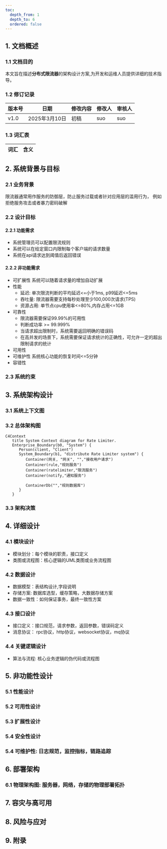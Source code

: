 ```yaml
---
toc:
  depth_from: 1
  depth_to: 6
  ordered: false
---
```

## 1. 文档概述
### 1.1 文档目的
本文旨在描述**分布式限流器**的架构设计方案,为开发和运维人员提供详细的技术指导。
### 1.2 修订记录
| 版本号 | 日期    | 修改内容                                               | 修改人 | 审核人 |
| ------ | ------- | ------------------------------------------------------- | ------ | ------ |
| v1.0   | 2025年3月10日 | 初稿                                                   | suo | suo |
### 1.3 词汇表
| 词汇   | 含义   |
| ------ | ------ |
## 2. 系统背景与目标
### 2.1 业务背景
限流器通常用作服务的防御层，防止服务过载或者针对应用层的滥用行为， 例如拒绝服务攻击或者暴力密码破解
### 2.2 设计目标
#### 2.2.1 功能需求
- 系统管理员可以配置限流规则
- 系统可以在给定窗口内限制每个客户端的请求数量
- 系统在api请求达到阈值后返回错误
#### 2.2.2 非功能需求
- 可扩展性
系统可以随着请求量的增加自动扩展
- 性能
   - 延迟: 单次限流判断的平均延迟<=小于1ms, p99延迟<=5ms
   - 吞吐量: 限流器需要支持每秒处理至少100,000次请求(TPS)
   - 资源占用: 单节点cpu使用率<=80%,内存占用<=1GB
- 可靠性
  - 限流器需要保证99.99%的可用性
  - 判断成功率 >= 99.999% 
  - 当请求超出限制时，系统需要返回明确的错误码
  - 在高并发的场景下，系统需要保证请求统计的正确性，可允许一定的超出限制请求的统计
- 可用性
- 可维护性
系统核心功能的恢复时间<=5分钟
- 容错性




### 2.3 系统约束
## 3. 系统架构设计
   ### 3.1 系统上下文图
   ### 3.2 总体架构图
   ```mermaid
   C4Context
      title System Context diagram for Rate Limiter.
      Enterprise_Boundary(b0, "System") {
         Person(client, "Client") 
         System_Boundary(b1, "distribute Rate Limiter system") {
            Container(网关, "网关", "","接收用户请求")
            Container(rule,"规则服务")
            Container(ratelimiter,"限流服务")
            Container(notify,"通知服务")

            ContainerDb("","规则数据库")
         }
      }

   ```
   ### 3.3 架构决策
## 4. 详细设计
   ### 4.1 模块设计
   - 模块划分：每个模块的职责，接口定义
   - 类图或流程图：核心逻辑的UML类图或业务流程图
   ### 4.2 数据设计
   - 数据模型：表结构设计,字段说明
   - 存储方案: 数据库选型，缓存策略，大数据存储方案
   - 数据一致性：如何保证事务，最终一致性方案
   ### 4.3 接口设计
   - 接口定义：接口规范，请求参数，返回参数，错误码定义
   - 消息协议： rpc协议，http协议，websocket协议，mq协议 
   ### 4.4 关键逻辑设计
   - 算法与流程: 核心业务逻辑的伪代码或流程图
## 5. 非功能性设计
### 5.1 性能设计
### 5.2 可用性设计
### 5.3 扩展性设计
### 5.4 安全性设计
### 5.4 可维护性: 日志规范，监控指标，链路追踪
## 6. 部署架构
### 6.1 物理架构图: 服务器，网络，存储的物理部署拓扑
## 7. 容灾与高可用
## 8. 风险与应对
## 9. 附录